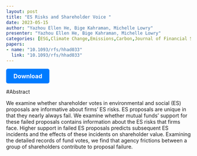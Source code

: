 ```yaml
---
layout: post
title: "ES Risks and Shareholder Voice "
date: 2023-05-15
author: "Yazhou Ellen He, Bige Kahraman, Michelle Lowry"
presenter: "Yazhou Ellen He, Bige Kahraman, Michelle Lowry"
categories: [ESG,Climate Change,Emissions,Carbon,Journal of Financial Studies]
papers:
- name: "10.1093/rfs/hhad033"
  link: "10.1093/rfs/hhad033"
---
```


<p>
  <a href='https://papers.ssrn.com/sol3/papers.cfm?abstract_id=3284683' class='button'>
    Download
  </a>
</p>

<style>
  .button {
    display: inline-block;
    padding: 10px 20px;
    background-color: #007bff;
    color: #fff;
    text-decoration: none;
    border-radius: 5px;
    font-size: 16px;
    font-weight: bold;
  }
</style>

#Abstract
<p>We examine whether shareholder votes in environmental and social (ES) proposals are informative about firms’ ES risks. ES proposals are unique in that they nearly always fail. We examine whether mutual funds’ support for these failed proposals contains information about the ES risks that firms face. Higher support in failed ES proposals predicts subsequent ES incidents and the effects of these incidents on shareholder value. Examining the detailed records of fund votes, we find that agency frictions between a group of shareholders contribute to proposal failure.</p>
